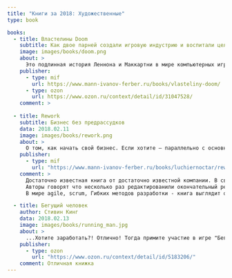```yaml
---
title: "Книги за 2018: Художественные"
type: book

books:
  - title: Властелины Doom
    subtitle: Как двое парней создали игровую индустрию и воспитали целое поколение геймеров
    image: images/books/doom.png
    about: >
      Это подлинная история Леннона и Маккартни в мире компьютерных игр — Джона Кармака и Джона Ромеро. Вместе они управляли большим бизнесом. Вместе меняли поп-культуру. Они породили много споров. Они жили большой американской мечтой и создали самые культовые и успешные игровые сериалы в истории: Doom и Quake, которые их же и разлучили. Это история дружбы и предательства, бизнеса и творчества, история творческих молодых людей, которые получали удовольствие от своего дела.     
    publisher:
      - type: mif
        url: https://www.mann-ivanov-ferber.ru/books/vlasteliny-doom/
      - type: ozon
        url: https://www.ozon.ru/context/detail/id/31047528/
    comment: >
      
  - title: Rework
    subtitle: Бизнес без предрассудков
    data: 2018.02.11
    image: images/books/rework.png
    about: >
      О том, как начать свой бизнес. Если хотите – параллельно с основной работой. И о том, как усовершенствовать ваш имеющийся бизнес, а точнее – ваши взгляды на него. С тем, чтобы обрести невиданную ранее степень свободы.
    publisher:
      - type: mif
        url: "https://www.mann-ivanov-ferber.ru/books/luchiernoctar/rework1/"
    comment: >
      Достаточно известная книга от достаточно известной компании. В свое время пользовался их продуктами и игрался с Ruby on Rails. Несколько раз видел эту книгу на столе у занкомых и коллег и поэтому очень хотел прочесть эту книге.
      Авторы говорят что несколько раз редактированили окончательный результат от чего книга уменьшилась вдвое. И это пошло ей только на пользу. Каждая мини-глава выглядит как тезис со слайда.
      В мире agile, scrum, Гибких методов разработки - книга выглядит органично как перенос этих принципов на ведение бизнеса.

  - title: Бегущий человек
    author: Стивин Кинг
    data: 2018.02.13
    image: images/books/running_man.jpg
    about: >
      ...Хотите заработать?! Отлично! Тогда примите участие в игре "Бегущий человек" - в шоу современных гладиаторов, где слабые просто не доживают до финала...
    publisher:
      - type: ozon
        url: "https://www.ozon.ru/context/detail/id/5183206/"
    comment: Отличная книжка
---
```

